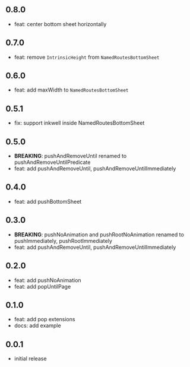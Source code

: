 ## 0.8.0

- feat: center bottom sheet horizontally

## 0.7.0

- feat: remove `IntrinsicHeight` from `NamedRoutesBottomSheet`

## 0.6.0

- feat: add maxWidth to `NamedRoutesBottomSheet`

## 0.5.1

- fix: support inkwell inside NamedRoutesBottomSheet

## 0.5.0

- **BREAKING**: pushAndRemoveUntil renamed to pushAndRemoveUntilPredicate
- feat: add pushAndRemoveUntil, pushAndRemoveUntilImmediately

## 0.4.0

- feat: add pushBottomSheet

## 0.3.0

- **BREAKING**: pushNoAnimation and pushRootNoAnimation renamed to pushImmediately, pushRootImmediately
- feat: add pushAndRemoveUntil, pushAndRemoveUntilImmediately

## 0.2.0

- feat: add pushNoAnimation
- feat: add popUntilPage

## 0.1.0

- feat: add pop extensions
- docs: add example

## 0.0.1

- initial release
